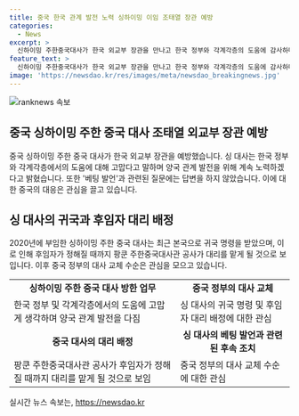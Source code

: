 ```yaml
---
title: 중국 한국 관계 발전 노력 싱하이밍 이임 조태열 장관 예방
categories:
  - News
excerpt: >
  신하이밍 주한중국대사가 한국 외교부 장관을 만나고 한국 정부와 각계각층의 도움에 감사하며 양국 관계 발전을 위해 계속 노력하겠다고 밝혔습니다. 그러나 베팅 발언 논란과 관련해 질문에는 답하지 않았습니다. 지난해 발언 이후 대외 활동이 부족했고 본국으로 귀국 명령을 받았으며, 후임자가 정해질 때까지 공사가 대리를 맡게 될 것으로 전해졌습니다. (150자)
feature_text: >
  신하이밍 주한중국대사가 한국 외교부 장관을 만나고 한국 정부와 각계각층의 도움에 감사하며 양국 관계 발전을 위해 계속 노력하겠다고 밝혔습니다. 그러나 베팅 발언 논란과 관련해 질문에는 답하지 않았습니다. 지난해 발언 이후 대외 활동이 부족했고 본국으로 귀국 명령을 받았으며, 후임자가 정해질 때까지 공사가 대리를 맡게 될 것으로 전해졌습니다. (150자)
image: 'https://newsdao.kr/res/images/meta/newsdao_breakingnews.jpg'
---
```


<p><img src="https://newsdao.kr/res/images/meta/newsdao_breakingnews.jpg" alt="ranknews 속보" /></p>

<h2 data-ke-size="size26">중국 싱하이밍 주한 중국 대사 조태열 외교부 장관 예방</h2>

<p data-ke-size="size16">중국 싱하이밍 주한 중국 대사가 한국 외교부 장관을 예방했습니다. 싱 대사는 한국 정부와 각계각층에서의 도움에 대해 고맙다고 말하며 양국 관계 발전을 위해 계속 노력하겠다고 밝혔습니다. 또한 '베팅 발언'과 관련된 질문에는 답변을 하지 않았습니다. 이에 대한 중국의 대응은 관심을 끌고 있습니다.</p>

<h2 data-ke-size="size26">싱 대사의 귀국과 후임자 대리 배정</h2>

<p data-ke-size="size16">2020년에 부임한 싱하이밍 주한 중국 대사는 최근 본국으로 귀국 명령을 받았으며, 이로 인해 후임자가 정해질 때까지 팡쿤 주한중국대사관 공사가 대리를 맡게 될 것으로 보입니다. 이후 중국 정부의 대사 교체 수순은 관심을 모으고 있습니다.</p>

<table>
    <tr>
        <td style="text-align: center; height: 17px;"><b>싱하이밍 주한 중국 대사 방한 업무</b></td>
        <td style="text-align: center; height: 17px;"><b>중국 정부의 대사 교체</b></td>
    </tr>
    <tr>
        <td style="height: 17px;">한국 정부 및 각계각층에서의 도움에 고맙게 생각하며 양국 관계 발전을 다짐</td>
        <td style="height: 17px;">싱 대사의 귀국 명령 및 후임자 대리 배정에 대한 관심</td>
    </tr>
    <tr>
        <td style="text-align: center; height: 17px;"><b>중국 대사의 대리 배정</b></td>
        <td style="text-align: center; height: 17px;"><b>싱 대사의 베팅 발언과 관련된 후속 조치</b></td>
    </tr>
    <tr>
        <td style="height: 17px;">팡쿤 주한중국대사관 공사가 후임자가 정해질 때까지 대리를 맡게 될 것으로 보임</td>
        <td style="height: 17px;">중국 정부의 대사 교체 수순에 대한 관심</td>
    </tr>
</table>
실시간 뉴스 속보는, <a href="https://newsdao.kr" rel="dofollow">https://newsdao.kr</a>


